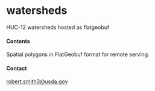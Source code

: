 # watersheds
HUC-12 watersheds hosted as flatgeobuf

#### Contents

Spatial polygons in FlatGeobuf format for remote serving.

#### Contact

robert.smith3@usda.gov

